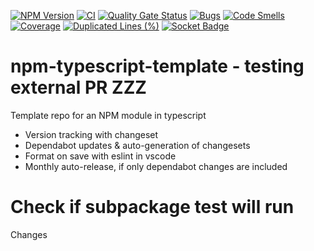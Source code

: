 [![NPM Version](https://img.shields.io/npm/v/%40ktarmyshov%2Fnpm-typescript-template)](https://www.npmjs.com/package/@ktarmyshov/npm-typescript-template)
[![CI](https://github.com/kt-npm-modules/npm-typescript-template/actions/workflows/ci.yml/badge.svg?branch=main)](https://github.com/kt-npm-modules/npm-typescript-template/actions/workflows/ci.yml)
[![Quality Gate Status](https://sonarcloud.io/api/project_badges/measure?project=kt-npm-modules_npm-typescript-template&metric=alert_status)](https://sonarcloud.io/summary/new_code?id=kt-npm-modules_npm-typescript-template)
[![Bugs](https://sonarcloud.io/api/project_badges/measure?project=kt-npm-modules_npm-typescript-template&metric=bugs)](https://sonarcloud.io/summary/new_code?id=kt-npm-modules_npm-typescript-template)
[![Code Smells](https://sonarcloud.io/api/project_badges/measure?project=kt-npm-modules_npm-typescript-template&metric=code_smells)](https://sonarcloud.io/summary/new_code?id=kt-npm-modules_npm-typescript-template)
[![Coverage](https://sonarcloud.io/api/project_badges/measure?project=kt-npm-modules_npm-typescript-template&metric=coverage)](https://sonarcloud.io/summary/new_code?id=kt-npm-modules_npm-typescript-template)
[![Duplicated Lines (%)](https://sonarcloud.io/api/project_badges/measure?project=kt-npm-modules_npm-typescript-template&metric=duplicated_lines_density)](https://sonarcloud.io/summary/new_code?id=kt-npm-modules_npm-typescript-template)
[![Socket Badge](https://socket.dev/api/badge/npm/package/@ktarmyshov/npm-typescript-template)](https://socket.dev/npm/package/@ktarmyshov/npm-typescript-template/overview)

# npm-typescript-template - testing external PR ZZZ

Template repo for an NPM module in typescript

- Version tracking with changeset
- Dependabot updates & auto-generation of changesets
- Format on save with eslint in vscode
- Monthly auto-release, if only dependabot changes are included

# Check if subpackage test will run

Changes
